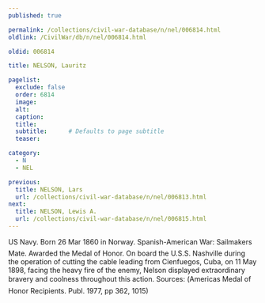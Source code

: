 ```yaml
---
published: true

permalink: /collections/civil-war-database/n/nel/006814.html
oldlink: /CivilWar/db/n/nel/006814.html

oldid: 006814

title: NELSON, Lauritz

pagelist:
  exclude: false
  order: 6814
  image: 
  alt:
  caption:
  title:
  subtitle:      # Defaults to page subtitle
  teaser:

category: 
  - N 
  - NEL

previous:
  title: NELSON, Lars
  url: /collections/civil-war-database/n/nel/006813.html  
next:
  title: NELSON, Lewis A.
  url: /collections/civil-war-database/n/nel/006815.html   
---
```

US Navy. Born 26 Mar 1860 in Norway. Spanish-American War: Sailmaker&#146;s Mate. Awarded the Medal of Honor. On board the U.S.S. Nashville during the operation of cutting the cable leading from Cienfuegos, Cuba, on 11 May 1898, facing the heavy fire of the enemy, Nelson displayed extraordinary bravery and coolness throughout this action. Sources: (&#147;America&#146;s Medal of Honor Recipients&#148;. Publ. 1977, pp 362, 1015)